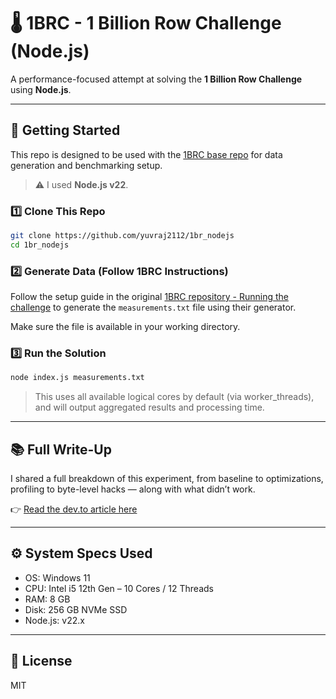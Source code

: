 # 🌡️ 1BRC - 1 Billion Row Challenge (Node.js)

A performance-focused attempt at solving the **1 Billion Row Challenge** using **Node.js**.

---

## 🚀 Getting Started

This repo is designed to be used with the [1BRC base repo](https://github.com/gunnarmorling/1brc) for data generation and benchmarking setup.

> ⚠️ I used **Node.js v22**.

### 1️⃣ Clone This Repo

```bash
git clone https://github.com/yuvraj2112/1br_nodejs
cd 1br_nodejs
```

### 2️⃣ Generate Data (Follow 1BRC Instructions)

Follow the setup guide in the original [1BRC repository - Running the challenge](https://github.com/gunnarmorling/1brc?tab=readme-ov-file#running-the-challenge) to generate the `measurements.txt` file using their generator.

Make sure the file is available in your working directory.

### 3️⃣ Run the Solution

```bash
node index.js measurements.txt
```

> This uses all available logical cores by default (via worker_threads), and will output aggregated results and processing time.

---

## 📚 Full Write-Up

I shared a full breakdown of this experiment, from baseline to optimizations, profiling to byte-level hacks — along with what didn’t work.

👉 [Read the dev.to article here](https://dev.to/yuvraj2112/1brc-in-nodejs-from-12-minutes-to-35-seconds-15mp)

---

## ⚙️ System Specs Used

- OS: Windows 11
- CPU: Intel i5 12th Gen – 10 Cores / 12 Threads
- RAM: 8 GB
- Disk: 256 GB NVMe SSD
- Node.js: v22.x

---

## 📜 License

MIT
